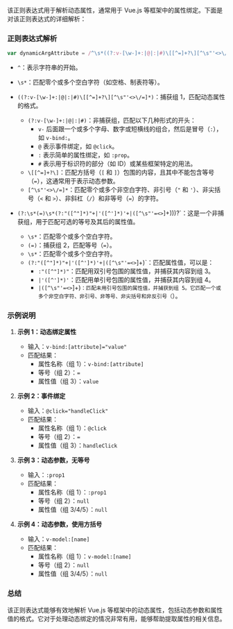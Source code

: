 该正则表达式用于解析动态属性，通常用于 Vue.js 等框架中的属性绑定。下面是对该正则表达式的详细解析：

### 正则表达式解析

```javascript
var dynamicArgAttribute = /^\s*((?:v-[\w-]+:|@|:|#)\[[^=]+?\][^\s"'<>\/=]*)(?:\s*(=)\s*(?:"([^"]*)"+|'([^']*)'+|([^\s"'=<>`]+)))?/;
```

- `^`：表示字符串的开始。
- `\s*`：匹配零个或多个空白字符（如空格、制表符等）。
- `((?:v-[\w-]+:|@|:|#)\[[^=]+?\][^\s"'<>\/=]*)`：捕获组 1，匹配动态属性的格式。
  - `(?:v-[\w-]+:|@|:|#)`：非捕获组，匹配以下几种形式的开头：
    - `v-` 后面跟一个或多个字母、数字或短横线的组合，然后是冒号（`:`），如 `v-bind:`。
    - `@` 表示事件绑定，如 `@click`。
    - `:` 表示简单的属性绑定，如 `:prop`。
    - `#` 表示用于标识符的部分（如 ID）或某些框架特定的用法。
  - `\[[^=]+?\]`：匹配方括号（`[` 和 `]`）包围的内容，且其中不能包含等号（`=`），这通常用于表示动态参数。
  - `[^\s"'<>\/=]*`：匹配零个或多个非空白字符、非引号（`"` 和 `'`）、非尖括号（`<` 和 `>`）、非斜杠（`/`）和非等号（`=`）的字符。
  
- `(?:\s*(=)\s*(?:"([^"]*)"+|'([^']*)'+|([^\s"'=<>`]+)))?`：这是一个非捕获组，用于匹配可选的等号及其后的属性值。
  - `\s*`：匹配零个或多个空白字符。
  - `(=)`：捕获组 2，匹配等号（`=`）。
  - `\s*`：匹配零个或多个空白字符。
  - `(?:"([^"]*)"+|'([^']*)'+|([^\s"'=<>`]+)`：匹配属性值，可以是：
    - `:"([^"]*)"`：匹配用双引号包围的属性值，并捕获其内容到组 3。
    - `|'([^']*)'`：匹配用单引号包围的属性值，并捕获其内容到组 4。
    - `|([^\s"'=<>`]+)`：匹配未用引号包围的属性值，并捕获到组 5。它匹配一个或多个非空白字符、非引号、非等号、非尖括号和非反引号（`）。

### 示例说明

1. **示例 1：动态绑定属性**
   - 输入：`v-bind:[attribute]="value"`
   - 匹配结果：
     - 属性名称（组 1）：`v-bind:[attribute]`
     - 等号（组 2）：`=`
     - 属性值（组 3）：`value`

2. **示例 2：事件绑定**
   - 输入：`@click="handleClick"`
   - 匹配结果：
     - 属性名称（组 1）：`@click`
     - 等号（组 2）：`=`
     - 属性值（组 3）：`handleClick`

3. **示例 3：动态参数，无等号**
   - 输入：`:prop1`
   - 匹配结果：
     - 属性名称（组 1）：`:prop1`
     - 等号（组 2）：`null`
     - 属性值（组 3/4/5）：`null`

4. **示例 4：动态参数，使用方括号**
   - 输入：`v-model:[name]`
   - 匹配结果：
     - 属性名称（组 1）：`v-model:[name]`
     - 等号（组 2）：`null`
     - 属性值（组 3/4/5）：`null`

### 总结

该正则表达式能够有效地解析 Vue.js 等框架中的动态属性，包括动态参数和属性值的格式。它对于处理动态绑定的情况非常有用，能够帮助提取属性的相关信息。